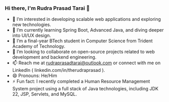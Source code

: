 ### Hi there, I'm Rudra Prasad Tarai 👋

- 👀 I’m interested in developing scalable web applications and exploring new technologies.
- 🌱 I’m currently learning Spring Boot, Advanced Java, and diving deeper into UI/UX design.
- 💼 I’m a final-year BTech student in Computer Science from Trident Academy of Technology.
- 💞️ I’m looking to collaborate on open-source projects related to web development and backend engineering.
- 📫 Reach me at rudraprasadtarai@outlook.com or connect with me on LinkedIn ( linkedin.com/in/therudraprasad ).
- 😄 Pronouns: He/Him
- ⚡ Fun fact: I recently completed a Human Resource Management System project using a full stack of Java technologies, including JDK 22, JSP, Servlets, and MySQL.

<!---
rudra531/rudra531 is a ✨ special ✨ repository because its README.md (this file) appears on your GitHub profile.
You can click the Preview link to take a look at your changes.
--->
